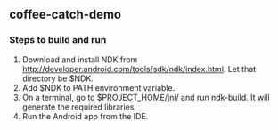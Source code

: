 coffee-catch-demo
-------------------

### Steps to build and run

1. Download and install NDK from http://developer.android.com/tools/sdk/ndk/index.html. Let that directory be $NDK.
2. Add $NDK to PATH environment variable.
3. On a terminal, go to $PROJECT_HOME/jni/ and run ndk-build. It will generate the required libraries.
4. Run the Android app from the IDE.


